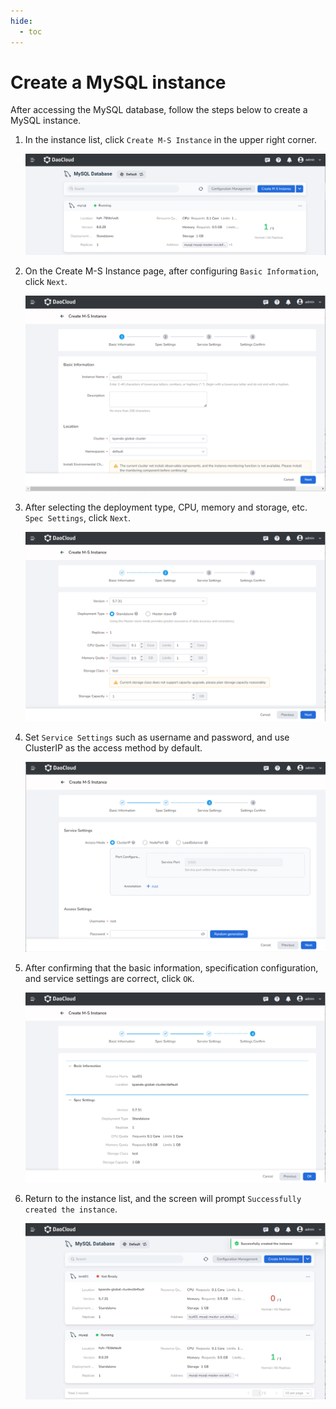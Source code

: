 ```yaml
---
hide:
  - toc
---
```


# Create a MySQL instance

After accessing the MySQL database, follow the steps below to create a MySQL instance.

1. In the instance list, click `Create M-S Instance` in the upper right corner.

    ![New Instance](../images/create00.png)

2. On the Create M-S Instance page, after configuring `Basic Information`, click `Next`.

    ![Basic Info](../images/create01.png)

3. After selecting the deployment type, CPU, memory and storage, etc. `Spec Settings`, click `Next`.

    ![Spec Settings](../images/create02.png)

4. Set `Service Settings` such as username and password, and use ClusterIP as the access method by default.

    ![Service Settings](../images/create03.png)

5. After confirming that the basic information, specification configuration, and service settings are correct, click `OK`.

    ![Confirm](../images/create04.png)

6. Return to the instance list, and the screen will prompt `Successfully created the instance`.

    ![Create Successfully](../images/create05.png)
